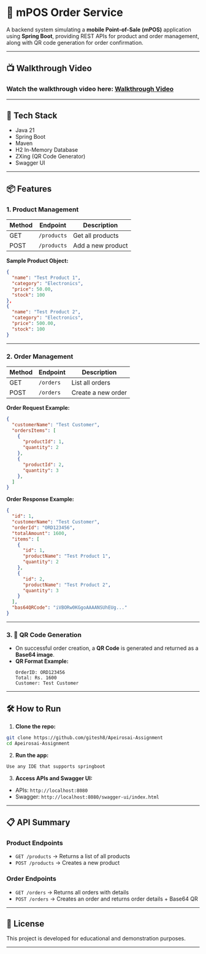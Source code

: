 # 🧾 mPOS Order Service

A backend system simulating a **mobile Point-of-Sale (mPOS)** application using **Spring Boot**, providing REST APIs for product and order management, along with QR code generation for order confirmation.

---

## 📺 Walkthrough Video

### Watch the walkthrough video here: [Walkthrough Video](https://drive.google.com/file/d/1cPv7VGHNuum3im0RNbQBjexnMoIgm7fy/view?usp=sharing)
---

## 🚀 Tech Stack

- Java 21
- Spring Boot
- Maven
- H2 In-Memory Database
- ZXing (QR Code Generator)
- Swagger UI

---

## 📦 Features

### 1. Product Management

| Method | Endpoint     | Description           |
|--------|--------------|-----------------------|
| GET    | `/products`  | Get all products      |
| POST   | `/products`  | Add a new product     |

**Sample Product Object:**

```json
{
  "name": "Test Product 1",
  "category": "Electronics",
  "price": 50.00,
  "stock": 100
},
{
  "name": "Test Product 2",
  "category": "Electronics",
  "price": 500.00,
  "stock": 100
}
```

---

### 2. Order Management

| Method | Endpoint    | Description        |
|--------|-------------|--------------------|
| GET    | `/orders`   | List all orders    |
| POST   | `/orders`   | Create a new order |

**Order Request Example:**

```json
{
  "customerName": "Test Customer",
  "ordersItems": [
    {
      "productId": 1,
      "quantity": 2
    },
    {
      "productId": 2,
      "quantity": 3
    },
  ]
}
```

**Order Response Example:**

```json
{
  "id": 1,
  "customerName": "Test Customer",
  "orderId": "ORD123456",
  "totalAmount": 1600,
  "items": [
    {
      "id": 1,
      "productName": "Test Product 1",
      "quantity": 2
    },
    {
      "id": 2,
      "productName": "Test Product 2",
      "quantity": 3
    }
  ],
  "bas64QRCode": "iVBORw0KGgoAAAANSUhEUg..."
}
```

---

### 3. 📲 QR Code Generation

- On successful order creation, a **QR Code** is generated and returned as a **Base64 image**.
- **QR Format Example:**
  ```
  OrderID: ORD123456
  Total: Rs. 1600
  Customer: Test Customer
  ```

---

## 🛠️ How to Run

1. **Clone the repo:**

```bash
git clone https://github.com/gitesh8/Apeirosai-Assignment
cd Apeirosai-Assignment
```

2. **Run the app:**

```bash
Use any IDE that supports springboot
```

3. **Access APIs and Swagger UI:**

- APIs: `http://localhost:8080`
- Swagger: `http://localhost:8080/swagger-ui/index.html`

---

## 📋 API Summary

### Product Endpoints
- `GET /products` → Returns a list of all products
- `POST /products` → Creates a new product

### Order Endpoints
- `GET /orders` → Returns all orders with details
- `POST /orders` → Creates an order and returns order details + Base64 QR

---

## 📄 License

This project is developed for educational and demonstration purposes.

---

